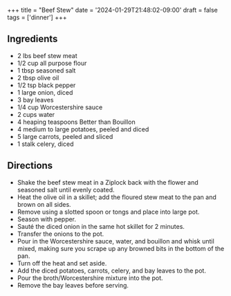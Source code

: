 +++
title = "Beef Stew"
date = '2024-01-29T21:48:02-09:00'
draft = false
tags = ['dinner']
+++

## Ingredients
* 2 lbs beef stew meat
* 1/2 cup all purpose flour
* 1 tbsp seasoned salt
* 2 tbsp olive oil
* 1/2 tsp black pepper
* 1 large onion, diced
* 3 bay leaves
* 1/4 cup Worcestershire sauce
* 2 cups water
* 4 heaping teaspoons Better than Bouillon
* 4 medium to large potatoes, peeled and diced
* 5 large carrots, peeled and sliced
* 1 stalk celery, diced

## Directions
* Shake the beef stew meat in a Ziplock back with the flower and seasoned salt until evenly coated.
* Heat the olive oil in a skillet; add the floured stew meat to the pan and brown on all sides.
* Remove using a slotted spoon or tongs and place into large pot.
* Season with pepper.
* Sauté the diced onion in the same hot skillet for 2 minutes.
* Transfer the onions to the pot.
* Pour in the Worcestershire sauce, water, and bouillon and whisk until mixed, making sure you scrape up any browned bits in the bottom of the pan.
* Turn off the heat and set aside.
* Add the diced potatoes, carrots, celery, and bay leaves to the pot.
* Pour the broth/Worcestershire mixture into the pot.
* Remove the bay leaves before serving.

